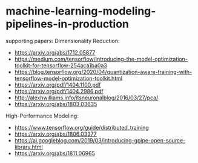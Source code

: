 # machine-learning-modeling-pipelines-in-production
supporting papers:
Dimensionality Reduction: 
- https://arxiv.org/abs/1712.05877
- https://medium.com/tensorflow/introducing-the-model-optimization-toolkit-for-tensorflow-254aca1ba0a3
- https://blog.tensorflow.org/2020/04/quantization-aware-training-with-tensorflow-model-optimization-toolkit.html
- https://arxiv.org/pdf/1404.1100.pdf
- https://arxiv.org/pdf/1404.2986.pdf
- http://alexhwilliams.info/itsneuronalblog/2016/03/27/pca/
- https://arxiv.org/abs/1803.03635

High-Performance Modeling:
- https://www.tensorflow.org/guide/distributed_training
- https://arxiv.org/abs/1806.03377
- https://ai.googleblog.com/2019/03/introducing-gpipe-open-source-library.html
- https://arxiv.org/abs/1811.06965
